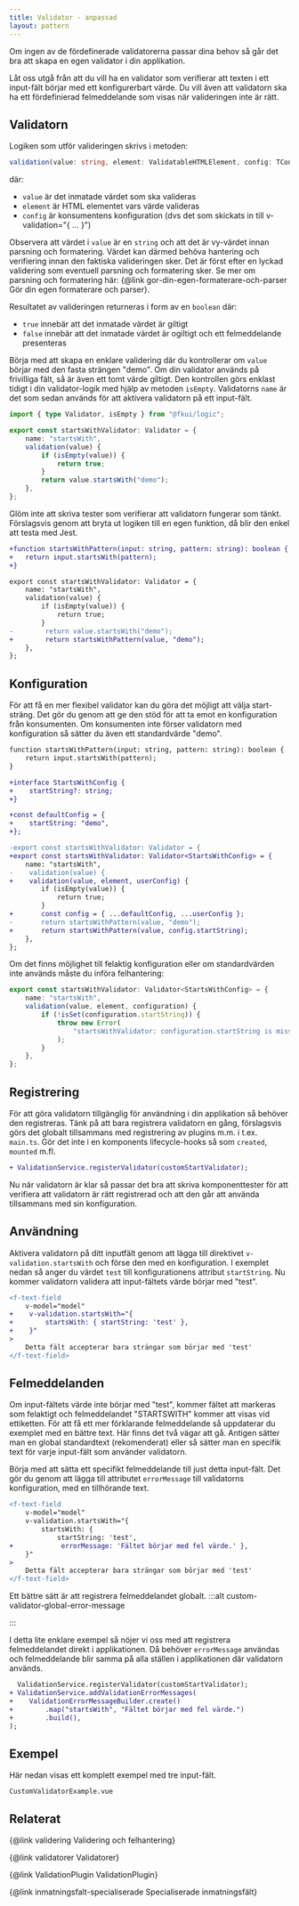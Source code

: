 ```yaml
---
title: Validator - anpassad
layout: pattern
---
```


Om ingen av de fördefinerade validatorerna passar dina behov så går det bra att skapa en egen validator i din applikation.

Låt oss utgå från att du vill ha en validator som verifierar att texten i ett input-fält börjar med ett konfigurerbart värde.
Du vill även att validatorn ska ha ett fördefinierad felmeddelande som visas när valideringen inte är rätt.

## Validatorn

Logiken som utför valideringen skrivs i metoden:

```ts
validation(value: string, element: ValidatableHTMLElement, config: TConfig): boolean
```

där:

-   `value` är det inmatade värdet som ska valideras
-   `element` är HTML elementet vars värde valideras
-   `config` är konsumentens konfiguration (dvs det som skickats in till v-validation="{ ... }")

Observera att värdet i `value` är en `string` och att det är vy-värdet innan parsning och formatering.
Värdet kan därmed behöva hantering och verifiering innan den faktiska valideringen sker.
Det är först efter en lyckad validering som eventuell parsning och formatering sker.
Se mer om parsning och formatering här: {@link gor-din-egen-formaterare-och-parser Gör din egen formaterare och parser}.

Resultatet av valideringen returneras i form av en `boolean` där:

-   `true` innebär att det inmatade värdet är giltigt
-   `false` innebär att det inmatade värdet är ogiltigt och ett felmeddelande presenteras

Börja med att skapa en enklare validering där du kontrollerar om `value` börjar med den fasta strängen "demo".
Om din validator används på frivilliga fält, så är även ett tomt värde giltigt.
Den kontrollen görs enklast tidigt i din validator-logik med hjälp av metoden `isEmpty`.
Validatorns `name` är det som sedan används för att aktivera validatorn på ett input-fält.

```ts
import { type Validator, isEmpty } from "@fkui/logic";

export const startsWithValidator: Validator = {
    name: "startsWith",
    validation(value) {
        if (isEmpty(value)) {
            return true;
        }
        return value.startsWith("demo");
    },
};
```

Glöm inte att skriva tester som verifierar att validatorn fungerar som tänkt.
Förslagsvis genom att bryta ut logiken till en egen funktion, då blir den enkel att testa med Jest.

```diff
+function startsWithPattern(input: string, pattern: string): boolean {
+   return input.startsWith(pattern);
+}

export const startsWithValidator: Validator = {
    name: "startsWith",
    validation(value) {
        if (isEmpty(value)) {
            return true;
        }
-        return value.startsWith("demo");
+        return startsWithPattern(value, "demo");
    },
};
```

## Konfiguration

För att få en mer flexibel validator kan du göra det möjligt att välja start-sträng.
Det gör du genom att ge den stöd för att ta emot en konfiguration från konsumenten.
Om konsumenten inte förser validatorn med konfiguration så sätter du även ett standardvärde "demo".

```diff
function startsWithPattern(input: string, pattern: string): boolean {
    return input.startsWith(pattern);
}

+interface StartsWithConfig {
+    startString?: string;
+}

+const defaultConfig = {
+    startString: "demo",
+};

-export const startsWithValidator: Validator = {
+export const startsWithValidator: Validator<StartsWithConfig> = {
    name: "startsWith",
-    validation(value) {
+    validation(value, element, userConfig) {
        if (isEmpty(value)) {
            return true;
        }
+       const config = { ...defaultConfig, ...userConfig };
-       return startsWithPattern(value, "demo");
+       return startsWithPattern(value, config.startString);
    },
};
```

Om det finns möjlighet till felaktig konfiguration eller om standardvärden inte används måste du införa felhantering:

```ts
export const startsWithValidator: Validator<StartsWithConfig> = {
    name: "startsWith",
    validation(value, element, configuration) {
        if (!isSet(configuration.startString)) {
            throw new Error(
                "startsWithValidator: configuration.startString is missing!",
            );
        }
    },
};
```

## Registrering

För att göra validatorn tillgänglig för användning i din applikation så behöver den registreras.
Tänk på att bara registrera validatorn en gång, förslagsvis görs det globalt tillsammans med registrering av plugins m.m. i t.ex. `main.ts`. Gör det inte i en komponents lifecycle-hooks så som `created`, `mounted` m.fl.

```diff
+ ValidationService.registerValidator(customStartValidator);
```

Nu när validatorn är klar så passar det bra att skriva komponenttester för att verifiera att validatorn är rätt registrerad och att den går att använda tillsammans med sin konfiguration.

## Användning

Aktivera validatorn på ditt inputfält genom att lägga till direktivet `v-validation.startsWith` och förse den med en konfiguration.
I exemplet nedan så anger du värdet `test` till konfigurationens attribut `startString`. Nu kommer validatorn validera att input-fältets värde börjar med "test".

```diff
<f-text-field
    v-model="model"
+    v-validation.startsWith="{
+        startsWith: { startString: 'test' },
+    }"
>
    Detta fält accepterar bara strängar som börjar med 'test'
</f-text-field>
```

## Felmeddelanden

Om input-fältets värde inte börjar med "test", kommer fältet att markeras som felaktigt och felmeddelandet "STARTSWITH" kommer att visas vid ettiketten.
För att få ett mer förklarande felmeddelande så uppdaterar du exemplet med en bättre text.
Här finns det två vägar att gå.
Antigen sätter man en global standardtext (rekomenderat) eller så sätter man en specifik text för varje input-fält som använder validatorn.

Börja med att sätta ett specifikt felmeddelande till just detta input-fält.
Det gör du genom att lägga till attributet `errorMessage` till validatorns konfiguration, med en tillhörande text.

```diff
<f-text-field
    v-model="model"
    v-validation.startsWith="{
        startsWith: {
            startString: 'test',
+            errorMessage: 'Fältet börjar med fel värde.' },
    }"
>
    Detta fält accepterar bara strängar som börjar med 'test'
</f-text-field>

```

Ett bättre sätt är att registrera felmeddelandet globalt.
:::alt custom-validator-global-error-message

:::

I detta lite enklare exempel så nöjer vi oss med att registrera felmeddelandet direkt i applikationen.
Då behöver `errorMessage` användas och felmeddelande blir samma på alla ställen i applikationen där validatorn används.

```diff
  ValidationService.registerValidator(customStartValidator);
+ ValidationService.addValidationErrorMessages(
+    ValidationErrorMessageBuilder.create()
+        .map("startsWith", "Fältet börjar med fel värde.")
+        .build(),
);

```

## Exempel

Här nedan visas ett komplett exempel med tre input-fält.

```import
CustomValidatorExample.vue
```

## Relaterat

{@link validering Validering och felhantering}

{@link validatorer Validatorer}

{@link ValidationPlugin ValidationPlugin}

{@link inmatningsfalt-specialiserade Specialiserade inmatningsfält}
